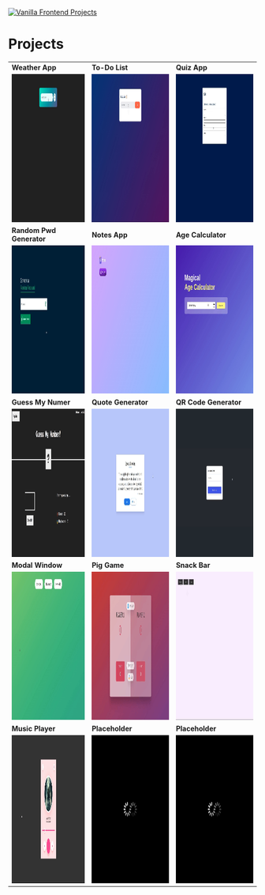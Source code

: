 [![Vanilla Frontend Projects](https://svg-banners.vercel.app/api?type=typeWriter&text1=Vanilla%20Frontend%20Projects&width=1000&height=200)](https://github.com/Darana-Henry/interview-questions)

# Projects

<table>
  <tr>
    <td><strong>Weather App</strong></td>
    <td><strong>To-Do List</strong></td>
    <td><strong>Quiz App</strong></td>
  </tr>
  <tr>
    <td><img src="./weather-app/for-readme/weather-app.gif" style="width:300px;height:300px;"></td>
    <td><img src="./to-do-list/for-readme/to-do-list.gif"style="width:300px;height:300px;"></td>
    <td><img src="./quiz-app/for-readme/quiz-app.gif"style="width:300px;height:300px;"></td>
  </tr>
  <tr>
    <td><strong>Random Pwd Generator</strong></td>
    <td><strong>Notes App</strong></td>
    <td><strong>Age Calculator</strong></td>
  </tr>
  <tr>
    <td><img src="./random-password-generator/for-readme/random-password-generator.gif" style="width:300px;height:300px;"></td>
    <td><img src="./notes-app/for-readme/notes-app.gif"style="width:300px;height:300px;"></td>
    <td><img src="./age-calculator/for-readme/age-calculator.gif"style="width:300px;height:300px;"></td>
  </tr>
  <tr>
    <td><strong>Guess My Numer</strong></td>
    <td><strong>Quote Generator</strong></td>
    <td><strong>QR Code Generator</strong></td>
  </tr>
  <tr>
    <td><img src="./guess-my-number/for-readme/guess-my-number.gif" style="width:300px;height:300px;"></td>
    <td><img src="./quote-generator/for-readme/quote-generator.gif"style="width:300px;height:300px;"></td>
    <td><img src="./qr-code-generator/for-readme/qr-code-generator.gif"style="width:300px;height:300px;"></td>
  </tr>
  <tr>
    <td><strong>Modal Window</strong></td>
    <td><strong>Pig Game</strong></td>
    <td><strong>Snack Bar</strong></td>
  </tr>
  <tr>
    <td><img src="./modal-window/for-readme/modal-window.gif" style="width:300px;height:300px;"></td>
    <td><img src="./pig-game/for-readme/pig-game.gif"style="width:300px;height:300px;"></td>
    <td><img src="./snack-bar/for-readme/snack-bar.gif"style="width:300px;height:300px;"></td>
  </tr>
    <tr>
    <td><strong>Music Player</strong></td>
    <td><strong>Placeholder</strong></td>
    <td><strong>Placeholder</strong></td>
  </tr>
  <tr>
    <td><img src="./music-player/for-readme/music-player.gif" style="width:300px;height:300px;"></td>
    <td><img src="./z-loading-gifs/loading-4.gif"style="width:300px;height:300px;"></td>
    <td><img src="./z-loading-gifs/loading-4.gif"style="width:300px;height:300px;"></td>
  </tr>
</table>

